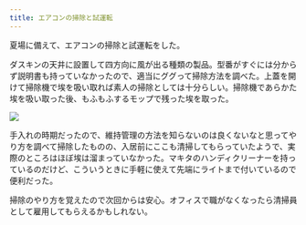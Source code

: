 ```yaml
---
title: エアコンの掃除と試運転
---
```

夏場に備えて、エアコンの掃除と試運転をした。

ダスキンの天井に設置して四方向に風が出る種類の製品。型番がすぐには分からず説明書も持っていなかったので、適当にググって掃除方法を調べた。上蓋を開けて掃除機で埃を吸い取れば素人の掃除としては十分らしい。掃除機であらかた埃を吸い取った後、もふもふするモップで残った埃を取った。

![](https://lh3.googleusercontent.com/docs/ADP-6oG1Bl-VUfzjFYSP35NL5lDpsUxELZHGJCpJSQVF_TlYDNtmvT_88plwIb5wlgzdK00JL0t2xO5_xKMHjWh8ks4UIysmTa7DFPMFHasEYZ4H6p7qnIL-HsinssMmoWa1A4yiaISUzNm59FqH1Fp2CFKeOf0OUqXHkUy9JUN_IH1R3iFQSCdu87kqq1mqQs0SqDrI2Avlg-UTlCFNgj820Fuz8f3hpOr_NkredcqpiY_DJPDpk599nT73XDScbAWKzqazIK9YhtUNWDfhueRXtCRlB14ipdFkyL07NU8_Ac8pTBMCgcm6YSjXw-kssqsuPW9zdAto1cKhczicK0HGDveSHe_Bwp9VlXbMS4OCsxyKg7gVge3jXwQGkuwBREe2iVt3FV8j7hQwkyrBTkYzbPlgMfi6FIu8qDgAKGbkGCJQoqFXQ-gfHo3JtWpaa5jYqbsz25tCTcP_smHVwPAm3ePGI_xIGMbQXXNhF3yRrdnW7tH1xn7afKJfItEu-QGG93q6uBVjm6fkIdM8ggxfmgz7D2cHgvBZVyj8xAiLpDdzJfySSOte8U8oB-PjSoPk-3Q1lzwlyBoC65ev1KhGLWSrKLojQuzBBxvD6S4kf5vZNXQYDxOb0r2vtuENDI2dS6COidWy5IS498nRSEUBcFIUQhXTlg_tPW8GKcTjA2ucetlO2-HUK0WUG7oXrcbDbr6RFyXS3FnKDKUUwDSUTWIjCnPEeCoOrT0Jw8MMv_rQRS-Pb2vnm37XLS_xYsqbsscwacrlz2TyPo4-xwURrgQ1_8deJx6ORArtU_QTWURead9hgg9Mo7LHa1C6M6hM00f_G-lTq_XpXMHdJckWs1Mq54aGY4egfFIa0N1wKwl99fAAnnFdzMnnC1zT08ABYT3vxcijd2yF8ugHgbBsFMeSorTtXaBtGZQBF2Mag9H5ZfQIBJhpE73jdKgfV_nLdAPNYum-j8I6nM_iN9g4cqCg5gL4KhxQM0ZPagsx-fYFWPV1cKdhjiDsjYUN9fcU4ePruw8Mz54AAz_Oqb7RfJHDhxvFPjC2pGxFL6f4LjVKnnDnz_b6E16kDwkn1nh_hGh8BgeuhZXppNL8qPsgODMFRHBob979X5NhryrEXCG8XVa94DmnKGbSYbmB8au-tgX_DoYqHPFoSXOIxOljXeuneAYuFE8IFgt7cV_hUfS1GCw7v4m6dU6bSuYSo0Ha9cVL4R2uxkammuEf1u7lf5TRZeAT-4H3muPOW49PlsCUvEZa)

手入れの時期だったので、維持管理の方法を知らないのは良くないなと思ってやり方を調べて掃除したものの、入居前にここも清掃してもらっていたようで、実際のところはほぼ埃は溜まっていなかった。マキタのハンディクリーナーを持っているのだけど、こういうときに手軽に使えて先端にライトまで付いているので便利だった。

掃除のやり方を覚えたので次回からは安心。オフィスで職がなくなったら清掃員として雇用してもらえるかもしれない。

